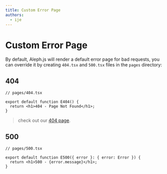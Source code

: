 ```yaml
---
title: Custom Error Page
authors:
  - ije
---
```


# Custom Error Page

By default, Aleph.js will render a default error page for bad requests, you can
override it by creating `404.tsx` and `500.tsx` files in the `pages` directory:

## 404

```tsx
// pages/404.tsx

export default function E404() {
  return <h1>404 - Page Not Found</h1>;
}
```

> check out our [404 page](/404).

## 500

```tsx
// pages/500.tsx

export default function E500({ error }: { error: Error }) {
  return <h1>500 - {error.message}</h1>;
}
```

